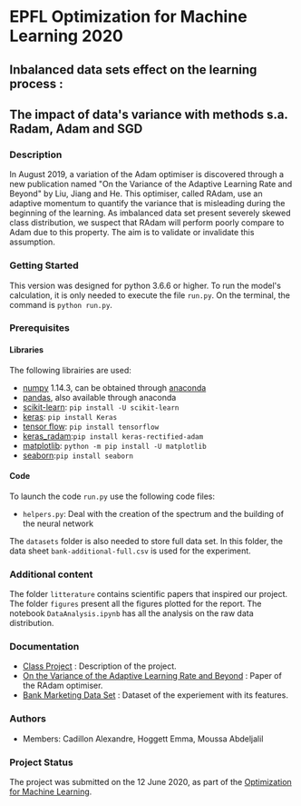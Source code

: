 # EPFL Optimization for Machine Learning 2020
## Inbalanced data sets effect on the learning process :
## The impact of data's variance with methods s.a. Radam, Adam and SGD

### Description
In August 2019, a variation of the Adam optimiser is discovered through a new publication named "On the Variance of the Adaptive Learning Rate and Beyond" by Liu, Jiang and He. This optimiser, called RAdam, use an adaptive momentum to quantify the variance that is misleading during the beginning of the learning. As imbalanced data set present severely skewed class distribution, we suspect that RAdam will perform poorly compare to Adam due to this property. The aim is to validate or invalidate this assumption.


### Getting Started
This version was designed for python 3.6.6 or higher. To run the model's calculation, it is only needed to execute the file `run.py`. On the terminal, the command is `python run.py`. 

### Prerequisites

#### Libraries
The following librairies are used:
* [numpy](http://www.numpy.org/) 1.14.3, can be obtained through [anaconda](https://www.anaconda.com/download/)
* [pandas](https://pandas.pydata.org/), also available through anaconda
* [scikit-learn](https://scikit-learn.org/stable/): `pip install -U scikit-learn`
* [keras](https://keras.io/): `pip install Keras`
* [tensor flow](https://www.tensorflow.org/install/): `pip install tensorflow`
* [keras_radam](https://pypi.org/project/keras-radam/):`pip install keras-rectified-adam`
* [matplotlib](https://matplotlib.org/3.1.1/users/installing.html): `python -m pip install -U matplotlib`
* [seaborn](https://seaborn.pydata.org/installing.html):`pip install seaborn`


#### Code
To launch the code `run.py` use the following code files:
* `helpers.py`: Deal with the creation of the spectrum and the building of the neural network

The `datasets` folder is also needed to store full data set. In this folder, the data sheet `bank-additional-full.csv` is used for the experiment.

### Additional content

The folder `litterature` contains scientific papers that inspired our project. The folder `figures` present all the figures plotted for the report. The notebook `DataAnalysis.ipynb` has all the analysis on the raw data distribution.

### Documentation
* [Class Project](https://github.com/epfml/OptML_course/blob/master/labs/mini-project/miniproject_description.pdf) : Description of the project.
* [On the Variance of the Adaptive Learning Rate and Beyond](https://arxiv.org/pdf/1908.03265.pdf) : Paper of the RAdam optimiser.
* [Bank Marketing Data Set](https://archive.ics.uci.edu/ml/datasets/Bank+Marketing) : Dataset of the experiement with its features.

### Authors
* Members: Cadillon Alexandre, Hoggett Emma, Moussa Abdeljalil

### Project Status
The project was submitted on the 12 June 2020, as part of the [Optimization for Machine Learning](https://github.com/epfml/OptML_course).
